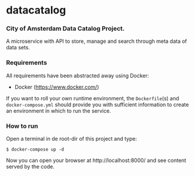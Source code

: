 # datacatalog

### City of Amsterdam Data Catalog Project.

A microservice with API to store, manage and search through meta data of data sets.

### Requirements

All requirements have been abstracted away using Docker:
- Docker (https://www.docker.com/)

If you want to roll your own runtime environment, the `Dockerfile`(s) and `docker-compose.yml` should provide you 
with sufficient information to create an environment in which to run the service.

### How to run

Open a terminal in de root-dir of this project and type:

	$ docker-compose up -d
	
Now you can open your browser at http://localhost:8000/ and see content served by the code.
